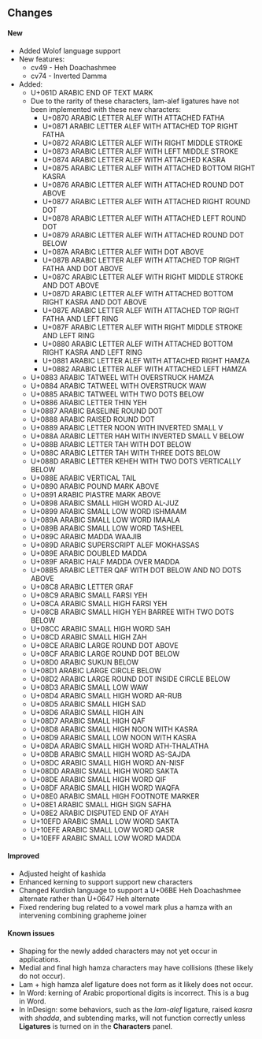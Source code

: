 
## Changes

#### New

- Added Wolof language support
- New features:
  - cv49 - Heh Doachashmee
  - cv74 - Inverted Damma
- Added:
  - U+061D ARABIC END OF TEXT MARK
  - Due to the rarity of these characters, lam-alef ligatures have not been implemented with these new characters:
    - U+0870 ARABIC LETTER ALEF WITH ATTACHED FATHA
    - U+0871 ARABIC LETTER ALEF WITH ATTACHED TOP RIGHT FATHA
    - U+0872 ARABIC LETTER ALEF WITH RIGHT MIDDLE STROKE
    - U+0873 ARABIC LETTER ALEF WITH LEFT MIDDLE STROKE
    - U+0874 ARABIC LETTER ALEF WITH ATTACHED KASRA
    - U+0875 ARABIC LETTER ALEF WITH ATTACHED BOTTOM RIGHT KASRA
    - U+0876 ARABIC LETTER ALEF WITH ATTACHED ROUND DOT ABOVE
    - U+0877 ARABIC LETTER ALEF WITH ATTACHED RIGHT ROUND DOT
    - U+0878 ARABIC LETTER ALEF WITH ATTACHED LEFT ROUND DOT
    - U+0879 ARABIC LETTER ALEF WITH ATTACHED ROUND DOT BELOW
    - U+087A ARABIC LETTER ALEF WITH DOT ABOVE
    - U+087B ARABIC LETTER ALEF WITH ATTACHED TOP RIGHT FATHA AND DOT ABOVE
    - U+087C ARABIC LETTER ALEF WITH RIGHT MIDDLE STROKE AND DOT ABOVE
    - U+087D ARABIC LETTER ALEF WITH ATTACHED BOTTOM RIGHT KASRA AND DOT ABOVE
    - U+087E ARABIC LETTER ALEF WITH ATTACHED TOP RIGHT FATHA AND LEFT RING
    - U+087F ARABIC LETTER ALEF WITH RIGHT MIDDLE STROKE AND LEFT RING
    - U+0880 ARABIC LETTER ALEF WITH ATTACHED BOTTOM RIGHT KASRA AND LEFT RING
    - U+0881 ARABIC LETTER ALEF WITH ATTACHED RIGHT HAMZA
    - U+0882 ARABIC LETTER ALEF WITH ATTACHED LEFT HAMZA
  - U+0883 ARABIC TATWEEL WITH OVERSTRUCK HAMZA
  - U+0884 ARABIC TATWEEL WITH OVERSTRUCK WAW
  - U+0885 ARABIC TATWEEL WITH TWO DOTS BELOW
  - U+0886 ARABIC LETTER THIN YEH
  - U+0887 ARABIC BASELINE ROUND DOT
  - U+0888 ARABIC RAISED ROUND DOT
  - U+0889 ARABIC LETTER NOON WITH INVERTED SMALL V
  - U+088A ARABIC LETTER HAH WITH INVERTED SMALL V BELOW
  - U+088B ARABIC LETTER TAH WITH DOT BELOW
  - U+088C ARABIC LETTER TAH WITH THREE DOTS BELOW
  - U+088D ARABIC LETTER KEHEH WITH TWO DOTS VERTICALLY BELOW
  - U+088E ARABIC VERTICAL TAIL
  - U+0890 ARABIC POUND MARK ABOVE
  - U+0891 ARABIC PIASTRE MARK ABOVE
  - U+0898 ARABIC SMALL HIGH WORD AL-JUZ
  - U+0899 ARABIC SMALL LOW WORD ISHMAAM
  - U+089A ARABIC SMALL LOW WORD IMAALA
  - U+089B ARABIC SMALL LOW WORD TASHEEL
  - U+089C ARABIC MADDA WAAJIB
  - U+089D ARABIC SUPERSCRIPT ALEF MOKHASSAS
  - U+089E ARABIC DOUBLED MADDA
  - U+089F ARABIC HALF MADDA OVER MADDA
  - U+08B5 ARABIC LETTER QAF WITH DOT BELOW AND NO DOTS ABOVE
  - U+08C8 ARABIC LETTER GRAF
  - U+08C9 ARABIC SMALL FARSI YEH
  - U+08CA ARABIC SMALL HIGH FARSI YEH
  - U+08CB ARABIC SMALL HIGH YEH BARREE WITH TWO DOTS BELOW
  - U+08CC ARABIC SMALL HIGH WORD SAH
  - U+08CD ARABIC SMALL HIGH ZAH
  - U+08CE ARABIC LARGE ROUND DOT ABOVE
  - U+08CF ARABIC LARGE ROUND DOT BELOW
  - U+08D0 ARABIC SUKUN BELOW
  - U+08D1 ARABIC LARGE CIRCLE BELOW
  - U+08D2 ARABIC LARGE ROUND DOT INSIDE CIRCLE BELOW
  - U+08D3 ARABIC SMALL LOW WAW
  - U+08D4 ARABIC SMALL HIGH WORD AR-RUB
  - U+08D5 ARABIC SMALL HIGH SAD
  - U+08D6 ARABIC SMALL HIGH AIN
  - U+08D7 ARABIC SMALL HIGH QAF
  - U+08D8 ARABIC SMALL HIGH NOON WITH KASRA
  - U+08D9 ARABIC SMALL LOW NOON WITH KASRA
  - U+08DA ARABIC SMALL HIGH WORD ATH-THALATHA
  - U+08DB ARABIC SMALL HIGH WORD AS-SAJDA
  - U+08DC ARABIC SMALL HIGH WORD AN-NISF
  - U+08DD ARABIC SMALL HIGH WORD SAKTA
  - U+08DE ARABIC SMALL HIGH WORD QIF
  - U+08DF ARABIC SMALL HIGH WORD WAQFA
  - U+08E0 ARABIC SMALL HIGH FOOTNOTE MARKER
  - U+08E1 ARABIC SMALL HIGH SIGN SAFHA
  - U+08E2 ARABIC DISPUTED END OF AYAH  
  - U+10EFD ARABIC SMALL LOW WORD SAKTA
  - U+10EFE ARABIC SMALL LOW WORD QASR
  - U+10EFF ARABIC SMALL LOW WORD MADDA

#### Improved
- Adjusted height of kashida
- Enhanced kerning to support support new characters
- Changed Kurdish language to support a U+06BE Heh Doachashmee alternate rather than U+0647 Heh alternate
- Fixed rendering bug related to a vowel mark plus a hamza with an intervening combining grapheme joiner

#### Known issues
- Shaping for the newly added characters may not yet occur in applications.
- Medial and final high hamza characters may have collisions (these likely do not occur).
- Lam + high hamza alef ligature does not form as it likely does not occur.
- In Word: kerning of Arabic proportional digits is incorrect. This is a bug in Word.
- In InDesign: some behaviors, such as the _lam-alef_ ligature, raised _kasra_ with _shadda_, and subtending marks, will not function correctly unless **Ligatures** is turned on in the **Characters** panel.

